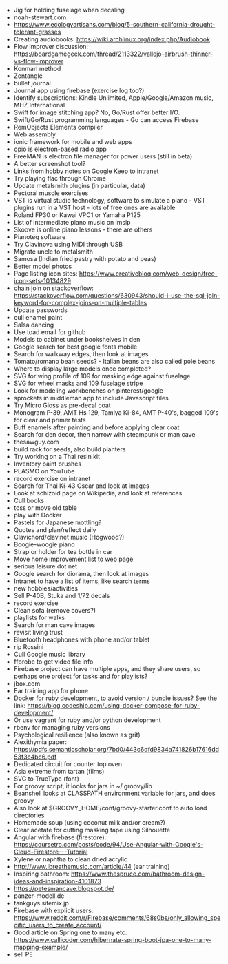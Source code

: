 - Jig for holding fuselage when decaling
- noah-stewart.com
- https://www.ecologyartisans.com/blog/5-southern-california-drought-tolerant-grasses
- Creating audiobooks: https://wiki.archlinux.org/index.php/Audiobook
- Flow improver discussion: https://boardgamegeek.com/thread/2113322/vallejo-airbrush-thinner-vs-flow-improver
- Konmari method
- Zentangle
- bullet journal
- Journal app using firebase (exercise log too?)
- Identify subscriptions: Kindle Unlimited, Apple/Google/Amazon music, MHZ International
- Swift for image stitching app? No, Go/Rust offer better I/O.
- Swift/Go/Rust programming languages - Go can access Firebase
- RemObjects Elements compiler
- Web assembly
- ionic framework for mobile and web apps
- opio is electron-based radio app
- FreeMAN is electron file manager for power users (still in beta)
- A better screenshot tool?
- Links from hobby notes on Google Keep to intranet
- Try playing flac through Chrome
- Update metalsmith plugins (in particular, data)
- Pectoral muscle exercises
- VST is virtual studio technology, software to simulate a piano - VST plugins run in a VST host - lots of free ones are available
- Roland FP30 or Kawai VPC1 or Yamaha P125
- List of intermediate piano music on imslp
- Skoove is online piano lessons - there are others
- Pianoteq software
- Try Clavinova using MIDI through USB
- Migrate uncle to metalsmith
- Samosa (Indian fried pastry with potato and peas)
- Better model photos
- Page listing icon sites: https://www.creativebloq.com/web-design/free-icon-sets-10134829
- chain join on stackoverflow: https://stackoverflow.com/questions/630943/should-i-use-the-sql-join-keyword-for-complex-joins-on-multiple-tables
- Update passwords
- cull enamel paint
- Salsa dancing
- Use toad email for github
- Models to cabinet under bookshelves in den
- Google search for best google fonts mobile
- Search for walkway edges, then look at images
- Tomato/romano bean seeds? - Italian beans are also called pole beans
- Where to display large models once completed?
- SVG for wing profile of 109 for masking edge against fuselage
- SVG for wheel masks and 109 fuselage stripe
- Look for modeling workbenches on pinterest/google
- sprockets in middleman app to include Javascript files
- Try Micro Gloss as pre-decal coat
- Monogram P-39, AMT Hs 129, Tamiya Ki-84, AMT P-40's, bagged 109's for clear and primer tests
- Buff enamels after painting and before applying clear coat
- Search for den decor, then narrow with steampunk or man cave
- thesawguy.com
- build rack for seeds, also build planters
- Try working on a Thai resin kit
- Inventory paint brushes
- PLASMO on YouTube
- record exercise on intranet
- Search for Thai Ki-43 Oscar and look at images
- Look at schizoid page on Wikipedia, and look at references
- Cull books
- toss or move old table
- play with Docker
- Pastels for Japanese mottling?
- Quotes and plan/reflect daily
- Clavichord/clavinet music (Hogwood?)
- Boogie-woogie piano
- Strap or holder for tea bottle in car
- Move home improvement list to web page
- serious leisure dot net
- Google search for diorama, then look at images
- Intranet to have a list of items, like search terms
- new hobbies/activities
- Sell P-40B, Stuka and 1/72 decals
- record exercise
- Clean sofa (remove covers?)
- playlists for walks
- Search for man cave images
- revisit living trust
- Bluetooth headphones with phone and/or tablet
- rip Rossini
- Cull Google music library
- ffprobe to get video file info
- Firebase project can have multiple apps, and they share users, so perhaps one project for tasks and for playlists?
- jbox.com
- Ear training app for phone
- Docker for ruby development, to avoid version / bundle issues?  See the link: https://blog.codeship.com/using-docker-compose-for-ruby-development/
- Or use vagrant for ruby and/or python development
- rbenv for managing ruby versions
- Psychological resilience (also known as grit)
- Alexithymia paper: https://pdfs.semanticscholar.org/7bd0/443c6dfd9834a741826b17616dd53f3c4bc6.pdf
- Dedicated circuit for counter top oven
- Asia extreme from tartan (films)
- SVG to TrueType (font)
- For groovy script, it looks for jars in ~/.groovy/lib
- Beanshell looks at CLASSPATH environment variable for jars, and does groovy
- Also look at $GROOVY_HOME/conf/groovy-starter.conf to auto load directories
- Homemade soup (using coconut milk and/or cream?)
- Clear acetate for cutting masking tape using Silhouette
- Angular with firebase (firestore): https://coursetro.com/posts/code/94/Use-Angular-with-Google's-Cloud-Firestore---Tutorial
- Xylene or naphtha to clean dried acrylic
- http://www.ibreathemusic.com/article/44 (ear training)
- Inspiring bathroom: https://www.thespruce.com/bathroom-design-ideas-and-inspiration-4101873
- https://petesmancave.blogspot.de/
- panzer-modell.de
- tankguys.sitemix.jp
- Firebase with explicit users: https://www.reddit.com/r/Firebase/comments/68s0bs/only_allowing_specific_users_to_create_account/
- Good article on Spring one to many etc. https://www.callicoder.com/hibernate-spring-boot-jpa-one-to-many-mapping-example/
- sell PE
